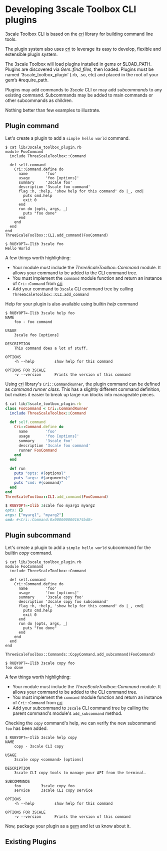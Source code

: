 # Developing 3scale Toolbox CLI plugins

3scale Toolbox CLI is based on the [cri](https://github.com/ddfreyne/cri) library for building command line tools.

The plugin system also uses [cri](https://github.com/ddfreyne/cri) to leverage its easy to develop, flexible and extensible plugin system.

The  3scale Toolbox will load plugins installed in gems or $LOAD_PATH. Plugins are discovered via *Gem::find_files*, then loaded.
Plugins must be named ‘3scale_toolbox_plugin’ (.rb, .so, etc) and placed in the root of your gem’s #require_path.

Plugins may add commands to *3scale* CLI or may add *subcommands* to any existing command.
Subcommands may be added to main commands or other subcommands as children.

Nothing better than few examples to illustrate.

## Plugin command

Let's create a plugin to add a `simple hello world` command.

```
$ cat lib/3scale_toolbox_plugin.rb
module FooCommand
  include ThreeScaleToolbox::Command

  def self.command
    Cri::Command.define do
      name        'foo'
      usage       'foo [options]'
      summary     '3scale foo'
      description '3scale foo command'
      flag :h, :help, 'show help for this command' do |_, cmd|
        puts cmd.help
        exit 0
      end
      run do |opts, args, _|
        puts "foo done"
      end
    end
  end
end
ThreeScaleToolbox::CLI.add_command(FooCommand)

$ RUBYOPT=-Ilib 3scale foo
Hello World
```
A few things worth highlighting:
- Your module must include the *ThreeScaleToolbox::Command* module. It allows your command to be added to the CLI command tree.
- You must implement the `command` module function and return an instance of `Cri::Command` from [cri](https://github.com/ddfreyne/cri)
- Add your command to `3scale` CLI command tree by calling `ThreeScaleToolbox::CLI.add_command`

Help for your plugin is also available using builtin *help* command

```
$ RUBYOPT=-Ilib 3scale help foo
NAME
    foo - foo command

USAGE
    3scale foo [options]

DESCRIPTION
    This command does a lot of stuff.

OPTIONS
    -h --help         show help for this command

OPTIONS FOR 3SCALE
    -v --version      Prints the version of this command
```

Using [cri](https://github.com/ddfreyne/cri) library's `Cri::CommandRunner`, the plugin command can be defined as *command runner class*.
This has a slightly different command definition, but makes it easier to break up large run blocks into manageable pieces.

```ruby
$ cat lib/3scale_toolbox_plugin.rb
class FooCommand < Cri::CommandRunner
  include ThreeScaleToolbox::Command

  def self.command
    Cri::Command.define do
      name        'foo'
      usage       'foo [options]'
      summary     '3scale foo'
      description '3scale foo command'
      runner FooCommand
    end
  end

  def run
    puts "opts: #{options}"
    puts "args: #{arguments}"
    puts "cmd: #{command}"
  end
end
ThreeScaleToolbox::CLI.add_command(FooCommand)

$ RUBYOPT=-Ilib 3scale foo myarg1 myarg2
opts: {}
args: ["myarg1", "myarg2"]
cmd: #<Cri::Command:0x0000000001674bd8>
```

## Plugin subcommand

Let's create a plugin to add a `simple hello world` subcommand for the builtin *copy* command.

```
$ cat lib/3scale_toolbox_plugin.rb
module FooCommand
  include ThreeScaleToolbox::Command

  def self.command
    Cri::Command.define do
      name        'foo'
      usage       'foo [options]'
      summary     '3scale copy foo'
      description '3scale copy foo subcommand'
      flag :h, :help, 'show help for this command' do |_, cmd|
        puts cmd.help
        exit 0
      end
      run do |opts, args, _|
        puts "foo done"
      end
    end
  end
end

ThreeScaleToolbox::Commands::CopyCommand.add_subcommand(FooCommand)

$ RUBYOPT=-Ilib 3scale copy foo
foo done
```

A few things worth highlighting:
- Your module must include the *ThreeScaleToolbox::Command* module. It allows your command to be added to the CLI command tree.
- You must implement the `command` module function and return an instance of `Cri::Command` from [cri](https://github.com/ddfreyne/cri)
- Add your subcommand to `3scale` CLI command tree by calling the parent command's module's `add_subcommand` method.

Checking the `copy` command's help, we can verify the new subcommand `foo` has been added.

```
$ RUBYOPT=-Ilib 3scale help copy
NAME
    copy - 3scale CLI copy

USAGE
    3scale copy <command> [options]

DESCRIPTION
    3scale CLI copy tools to manage your API from the terminal.

SUBCOMMANDS
    foo         3scale copy foo
    service     3scale CLI copy service

OPTIONS
    -h --help         show help for this command

OPTIONS FOR 3SCALE
    -v --version      Prints the version of this command
```

Now, package your plugin as a [gem](https://guides.rubygems.org/make-your-own-gem/) and let us know about it.

## Existing Plugins
